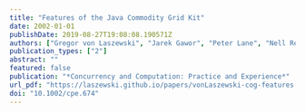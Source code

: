 ```yaml
---
title: "Features of the Java Commodity Grid Kit"
date: 2002-01-01
publishDate: 2019-08-27T19:08:08.190571Z
authors: ["Gregor von Laszewski", "Jarek Gawor", "Peter Lane", "Nell Rehn", "Mike Russell", "Keith Jackson"]
publication_types: ["2"]
abstract: ""
featured: false
publication: "*Concurrency and Computation: Practice and Experience*"
url_pdf: "https://laszewski.github.io/papers/vonLaszewski-cog-features.pdf"
doi: "10.1002/cpe.674"
---
```


